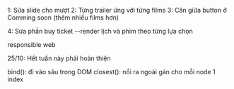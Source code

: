 1: Sửa slide cho mượt
2: Từng trailer ứng với từng films
3: Căn giữa button ở Comming soon
  (thêm nhiều films hơn)

4: Sửa phần buy ticket
  --render lịch và phim theo từng lựa chọn

responsible web

25/10: Hết tuần này phải hoàn thiện

bind(): đi vào sâu trong DOM
closest(): nổi ra ngoài
gán cho mỗi node 1 index


